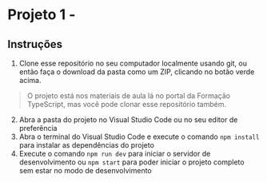 # Projeto 1 - 

## Instruções

1. Clone esse repositório no seu computador localmente usando git, ou então faça o download da pasta como um ZIP, clicando no botão verde acima.

> O projeto está nos materiais de aula lá no portal da Formação TypeScript, mas você pode clonar esse repositório também.

2. Abra a pasta do projeto no Visual Studio Code ou no seu editor de preferência
3. Abra o terminal do Visual Studio Code e execute o comando `npm install` para instalar as dependências do projeto
4. Execute o comando `npm run dev` para iniciar o servidor de desenvolvimento ou `npm start` para poder iniciar o projeto completo sem estar no modo de desenvolvimento


